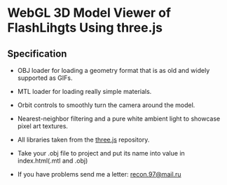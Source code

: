 # WebGL 3D Model Viewer of FlashLihgts Using three.js

## Specification


* OBJ loader for loading a geometry format that is as old and widely supported as GIFs.
* MTL loader for loading really simple materials.
* Orbit controls to smoothly turn the camera around the model.
* Nearest-neighbor filtering and a pure white ambient light to showcase pixel art textures.
* All libraries taken from the [three.js](https://github.com/mrdoob/three.js/) repository.

* Take your .obj file to project and put its name into value in index.html(.mtl and .obj)
* If you have problems send me a letter: recon.97@mail.ru

